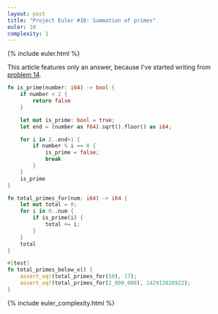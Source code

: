 ```yaml
---
layout: post
title: "Project Euler #10: Summation of primes"
euler: 10
complexity: 1
---
```


{% include euler.html %}

This article features only an answer, because I've started writing from [problem 14](/2021/10/25/project-euler-14-longest-collatz-sequence.html).

```rust
fn is_prime(number: i64) -> bool {
    if number < 2 {
        return false
    }

    let mut is_prime: bool = true;
    let end = (number as f64).sqrt().floor() as i64;

    for i in 2..end+1 {
        if number % i == 0 {
            is_prime = false;
            break
        }
    }
    is_prime
}

fn total_primes_for(num: i64) -> i64 {
    let mut total = 0;
    for i in 0..num {
        if is_prime(i) {
            total += i;
        }
    }
    total
}

#[test]
fn total_primes_below_x() {
    assert_eq!(total_primes_for(10), 17);
    assert_eq!(total_primes_for(2_000_000), 142913828922);
}
```

{% include euler_complexity.html %}
